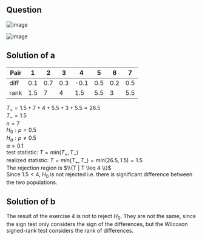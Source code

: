 ## Question

![image](https://github.com/user-attachments/assets/da351fa2-1c5c-4ce6-a31d-3d90d5c3c7b8)

![image](https://github.com/user-attachments/assets/27fcac0a-f66c-4632-a38c-c2ce899d8b64)

## Solution of a
| Pair |  1  |  2  |  3  |   4  |  5  |  6  |  7  |
|------|-----|-----|-----|------|-----|-----|-----|
| diff | 0.1 | 0.7 | 0.3 | -0.1 | 0.5 | 0.2 | 0.5 |
| rank | 1.5 |  7  |  4  | 1.5  | 5.5 |  3  | 5.5 |

$T_+ = 1.5 + 7 + 4 + 5.5 + 3 + 5.5 = 26.5$  
$T_- = 1.5$  
$n = 7$  
$H_0 : p = 0.5$  
$H_a : p \neq 0.5$  
$\alpha = 0.1$  
test statistic: $T = min(T_+, T_-)$  
realized statistic: $T = min(T_+, T_-) = min(26.5,1.5) = 1.5$  
The rejection region is $\\{T | T \leq 4 \\}$  
Since $1.5 < 4$, $H_0$ is not rejected i.e. there is significant difference between the two populations.

## Solution of b
The result of the exercise 4 is not to reject $H_0$.
They are not the same, since the sign test only considers the sign of the differences, but the Wilcoxon signed-rank test considers the rank of differences.
